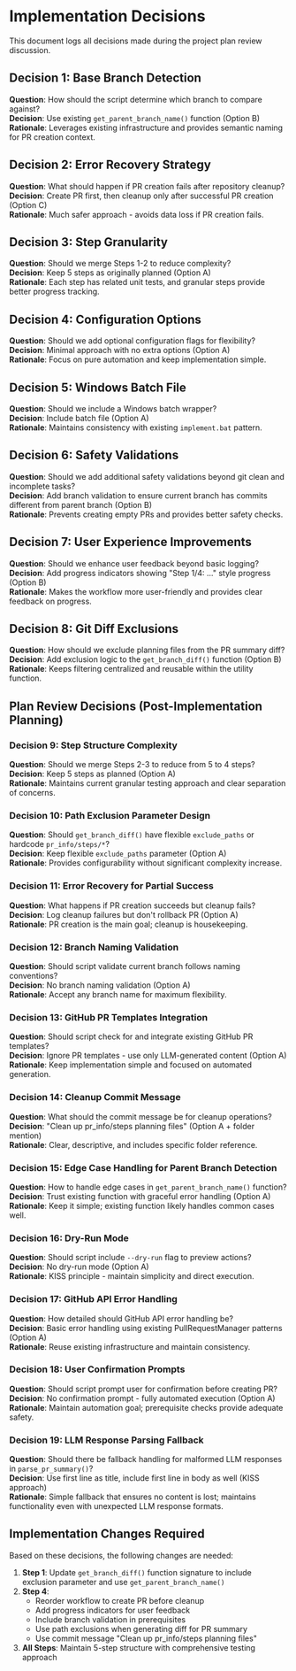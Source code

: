 # Implementation Decisions

This document logs all decisions made during the project plan review discussion.

## Decision 1: Base Branch Detection
**Question**: How should the script determine which branch to compare against?  
**Decision**: Use existing `get_parent_branch_name()` function (Option B)  
**Rationale**: Leverages existing infrastructure and provides semantic naming for PR creation context.

## Decision 2: Error Recovery Strategy  
**Question**: What should happen if PR creation fails after repository cleanup?  
**Decision**: Create PR first, then cleanup only after successful PR creation (Option C)  
**Rationale**: Much safer approach - avoids data loss if PR creation fails.

## Decision 3: Step Granularity
**Question**: Should we merge Steps 1-2 to reduce complexity?  
**Decision**: Keep 5 steps as originally planned (Option A)  
**Rationale**: Each step has related unit tests, and granular steps provide better progress tracking.

## Decision 4: Configuration Options
**Question**: Should we add optional configuration flags for flexibility?  
**Decision**: Minimal approach with no extra options (Option A)  
**Rationale**: Focus on pure automation and keep implementation simple.

## Decision 5: Windows Batch File
**Question**: Should we include a Windows batch wrapper?  
**Decision**: Include batch file (Option A)  
**Rationale**: Maintains consistency with existing `implement.bat` pattern.

## Decision 6: Safety Validations
**Question**: Should we add additional safety validations beyond git clean and incomplete tasks?  
**Decision**: Add branch validation to ensure current branch has commits different from parent branch (Option B)  
**Rationale**: Prevents creating empty PRs and provides better safety checks.

## Decision 7: User Experience Improvements
**Question**: Should we enhance user feedback beyond basic logging?  
**Decision**: Add progress indicators showing "Step 1/4: ..." style progress (Option B)  
**Rationale**: Makes the workflow more user-friendly and provides clear feedback on progress.

## Decision 8: Git Diff Exclusions
**Question**: How should we exclude planning files from the PR summary diff?  
**Decision**: Add exclusion logic to the `get_branch_diff()` function (Option B)  
**Rationale**: Keeps filtering centralized and reusable within the utility function.

## Plan Review Decisions (Post-Implementation Planning)

### Decision 9: Step Structure Complexity
**Question**: Should we merge Steps 2-3 to reduce from 5 to 4 steps?  
**Decision**: Keep 5 steps as planned (Option A)  
**Rationale**: Maintains current granular testing approach and clear separation of concerns.

### Decision 10: Path Exclusion Parameter Design
**Question**: Should `get_branch_diff()` have flexible `exclude_paths` or hardcode `pr_info/steps/*`?  
**Decision**: Keep flexible `exclude_paths` parameter (Option A)  
**Rationale**: Provides configurability without significant complexity increase.

### Decision 11: Error Recovery for Partial Success
**Question**: What happens if PR creation succeeds but cleanup fails?  
**Decision**: Log cleanup failures but don't rollback PR (Option A)  
**Rationale**: PR creation is the main goal; cleanup is housekeeping.

### Decision 12: Branch Naming Validation
**Question**: Should script validate current branch follows naming conventions?  
**Decision**: No branch naming validation (Option A)  
**Rationale**: Accept any branch name for maximum flexibility.

### Decision 13: GitHub PR Templates Integration
**Question**: Should script check for and integrate existing GitHub PR templates?  
**Decision**: Ignore PR templates - use only LLM-generated content (Option A)  
**Rationale**: Keep implementation simple and focused on automated generation.

### Decision 14: Cleanup Commit Message
**Question**: What should the commit message be for cleanup operations?  
**Decision**: "Clean up pr_info/steps planning files" (Option A + folder mention)  
**Rationale**: Clear, descriptive, and includes specific folder reference.

### Decision 15: Edge Case Handling for Parent Branch Detection
**Question**: How to handle edge cases in `get_parent_branch_name()` function?  
**Decision**: Trust existing function with graceful error handling (Option A)  
**Rationale**: Keep it simple; existing function likely handles common cases well.

### Decision 16: Dry-Run Mode
**Question**: Should script include `--dry-run` flag to preview actions?  
**Decision**: No dry-run mode (Option A)  
**Rationale**: KISS principle - maintain simplicity and direct execution.

### Decision 17: GitHub API Error Handling
**Question**: How detailed should GitHub API error handling be?  
**Decision**: Basic error handling using existing PullRequestManager patterns (Option A)  
**Rationale**: Reuse existing infrastructure and maintain consistency.

### Decision 18: User Confirmation Prompts
**Question**: Should script prompt user for confirmation before creating PR?  
**Decision**: No confirmation prompt - fully automated execution (Option A)  
**Rationale**: Maintain automation goal; prerequisite checks provide adequate safety.

### Decision 19: LLM Response Parsing Fallback
**Question**: Should there be fallback handling for malformed LLM responses in `parse_pr_summary()`?  
**Decision**: Use first line as title, include first line in body as well (KISS approach)  
**Rationale**: Simple fallback that ensures no content is lost; maintains functionality even with unexpected LLM response formats.

## Implementation Changes Required

Based on these decisions, the following changes are needed:

1. **Step 1**: Update `get_branch_diff()` function signature to include exclusion parameter and use `get_parent_branch_name()`
2. **Step 4**: 
   - Reorder workflow to create PR before cleanup
   - Add progress indicators for user feedback
   - Include branch validation in prerequisites
   - Use path exclusions when generating diff for PR summary
   - Use commit message "Clean up pr_info/steps planning files"
3. **All Steps**: Maintain 5-step structure with comprehensive testing approach
